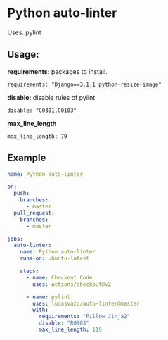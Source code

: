 # Python auto-linter

Uses: pylint

## Usage:

**requirements:** packages to install.

`requirements: "Django==3.1.1 python-resize-image"`

**disable:** disable rules of pylint

`disable: "C0301,C0103"`

**max_line_length**

`max_line_length: 79`

## Example

```yaml
name: Python auto-linter

on:
  push:
    branches:
      - master
  pull_request:
    branches:
      - master

jobs:
  auto-linter:
    name: Python auto-linter
    runs-on: ubuntu-latest

    steps:
      - name: Checkout Code
        uses: actions/checkout@v2

      - name: pylint
        uses: lucasvazq/auto-linter@master
        with:
          requirements: "Pillow Jinja2"
          disable: "R0903"
          max_line_length: 119
```
